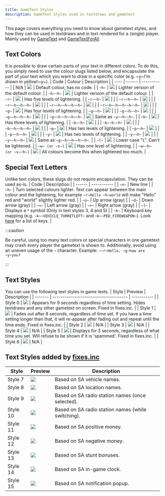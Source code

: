 ```yaml
---
title: GameText Styles
description: GameText Styles used in textdraws and gametext
---
```


This page covers everything you need to know about gametext styles, and how they can be used in textdraws and in text rendered for a (single) player.
Mainly used by [GameText](../functions/GameTextForPlayer) and [GameTextForAll](../functions/GameTextForAll).

## Text Colors
It is possible to draw certain parts of your text in different colors. To do this, you simply need to use the colour slugs listed below, and encapsulate the part of your text which you want to draw in a specific color (e.g. \~y\~I'm drawn in yellow!\~y\~).
| Code | Colour | Description |
| ---- | ------ | ----------- |
| N/A | ![](/images/gameTextStyles/-.png) | Default colour, has no code. |
| `~h~` | ![](/images/gameTextStyles/h.png) | Lighter version of the default colour. |
| `~h~~h~` | ![](/images/gameTextStyles/hh.png) | Lighter version of the default colour. |
| `~r~` | ![](/images/gameTextStyles/r.png) | Has five levels of lightening. |
| `~r~~h~` | ![](/images/gameTextStyles/rh.png) | |
| `~r~~h~~h~` | ![](/images/gameTextStyles/rhh.png) | |
| `~r~~h~~h~~h~` | ![](/images/gameTextStyles/rhhh.png) | |
| `~r~~h~~h~~h~~h~` | ![](/images/gameTextStyles/rhhhh.png) | |
| `~r~~h~~h~~h~~h~~h~` | ![](/images/gameTextStyles/rhhhhh.png) | |
| `~g~` | ![](/images/gameTextStyles/g.png) | Has four levels of lightening. |
| `~g~~h~` | ![](/images/gameTextStyles/gh.png) | |
| `~g~~h~~h~` | ![](/images/gameTextStyles/ghh.png) | |
| `~g~~h~~h~~h~` | ![](/images/gameTextStyles/ghhh.png) | |
| `~g~~h~~h~~h~~h~` | ![](/images/gameTextStyles/ghhhh.png) | Same as `~y~~h~~h~`. |
| `~b~` | ![](/images/gameTextStyles/b.png) | Has three levels of lightening. |
| `~b~~h~` | ![](/images/gameTextStyles/bh.png) | |
| `~b~~h~~h~` | ![](/images/gameTextStyles/bhh.png) | |
| `~b~~h~~h~~h~` | ![](/images/gameTextStyles/bhhh.png) | |
| `~p~` | ![](/images/gameTextStyles/p.png) | Has two levels of lightening. |
| `~p~~h~` | ![](/images/gameTextStyles/ph.png) | |
| `~p~~h~~h~` | ![](/images/gameTextStyles/phh.png) | |
| `~y~` | ![](/images/gameTextStyles/y.png) | Has two levels of lightening. |
| `~y~~h~` | ![](/images/gameTextStyles/yh.png) | |
| `~y~~h~~h~` | ![](/images/gameTextStyles/yhh.png) | Same as `~g~~h~~h~~h~~h~`. |
| `~l~` | ![](/images/gameTextStyles/l.png) | Lower case "L".  Can't be lightened. |
| `~w~ (or ~s~)` | ![](/images/gameTextStyles/w.png) | Has one level of lightening. |
| `~w~~h~ (or ~s~~h~)` | ![](/images/gameTextStyles/wh.png) | All colours become this when lightened too much. |

## Special Text Letters
Unlike text colors, these slugs do not require encapsulation. They can be used as-is.
|  Code  | Description |
| ------ | ----------- |
| `~n~` | New line |
| `~h~` | Turn selected colours lighter.  Text can appear between the main colour and the lightening, for example `~r~Hello ~h~world` will make "Hello" red and "world" slightly lighter red. |
| `~u~` | Up arrow (gray) |
| `~d~` | Down arrow (gray) |
| `~<~` | Left arrow (gray) |
| `~>~` | Right arrow (gray) |
| `~]~` | Displays a `*` symbol (Only in text styles 3, 4 and 5) |
| `~k~` | Keyboard key mapping (e.g. `~k~~VEHICLE_TURRETLEFT~` and `~k~~PED_FIREWEAPON~`). Look [here](../resources/keys) for a list of keys. |

:::caution

Be careful, using too many text colors or special characters in one gametext may crash every player the gametext is shown to. Additionally, avoid using an uneven usage of the `~` character. Example: `~~r~Hello, ~g~how are ~y~you?`

:::

## Text Styles
You can use the following text styles in game texts.
|  Style  | Preview                                | Description |
| ------- | -------------------------------------- | ----------- |
| Style 0 | ![](/images/gameTextStyles/style0.png) | Appears for 9 seconds regardless of time setting. Hides textdraws and any other gametext on screen. Fixed in fixes.inc. |
| Style 1 | ![](/images/gameTextStyles/style1.png) | Fades out after 8 seconds, regardless of time set. If you have a time setting longer than that, it will re-appear after fading out and repeat until the time ends. Fixed in fixes.inc. |
| Style 2 | ![](/images/gameTextStyles/style2.png) | N/A |
| Style 3 | ![](/images/gameTextStyles/style3.png) | N/A |
| Style 4 | ![](/images/gameTextStyles/style4.png) | N/A |
| Style 5 | ![](/images/gameTextStyles/style5.png) | Displays for 3 seconds, regardless of what time you set. Will refuse to be shown if it is 'spammed'.  Fixed in fixes.inc. |
| Style 6 | ![](/images/gameTextStyles/style6.png) | N/A |

## Text Styles added by [fixes.inc](https://github.com/pawn-lang/sa-mp-fixes)
|  Style  | Preview                                | Description |
| ------- | -------------------------------------- | ----------- |
| Style 7 | ![](/images/gameTextStyles/style7.png) | Based on SA vehicle names. |
| Style 8 | ![](/images/gameTextStyles/style8.png) | Based on SA location names. |
| Style 9 | ![](/images/gameTextStyles/style9.png) | Based on SA radio station names (once selected). |
| Style 10 | ![](/images/gameTextStyles/style10.png) | Based on SA radio station names (while switching). |
| Style 11 | ![](/images/gameTextStyles/style11.png) | Based on SA positive money. |
| Style 12 | ![](/images/gameTextStyles/style12.png) | Based on SA negative money. |
| Style 13 | ![](/images/gameTextStyles/style13.png) | Based on SA stunt bonuses. |
| Style 14 | ![](/images/gameTextStyles/style14.png) | Based on SA in-game clock. |
| Style 15 | ![](/images/gameTextStyles/style15.png) | Based on SA notification popup. |
